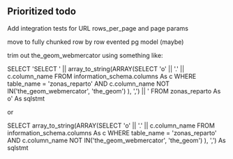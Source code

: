 Prioritized todo
-----------------

Add integration tests for URL rows_per_page and page params

move to fully chunked row by row evented pg model (maybe)



trim out the_geom_webmercator using something like:

SELECT 'SELECT ' || array_to_string(ARRAY(SELECT 'o' || '.' || c.column_name
        FROM information_schema.columns As c
            WHERE table_name = 'zonas_reparto' 
            AND  c.column_name NOT IN('the_geom_webmercator', 'the_geom')
    ), ',') || ' FROM zonas_reparto As o' As sqlstmt
    
    
or

SELECT array_to_string(ARRAY(SELECT 'o' || '.' || c.column_name
        FROM information_schema.columns As c
            WHERE table_name = 'zonas_reparto' 
            AND  c.column_name NOT IN('the_geom_webmercator', 'the_geom')
    ), ',') As sqlstmt    